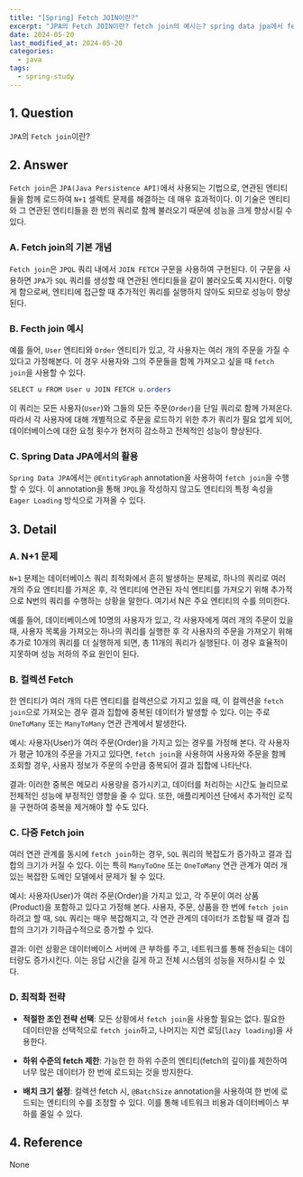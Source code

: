 ```yaml
---
title: "[Spring] Fetch JOIN이란?"
excerpt: "JPA의 Fetch JOIN이란? fetch join의 예시는? spring data jpa에서 fetch join의 활용은? N+1 문제란? 컬렉션 Fetch의 경우는? 다중 Fetch join의 경우는? fetch join 최적화 전략은?"
date: 2024-05-20
last_modified_at: 2024-05-20
categories:
  - java
tags:
  - spring-study
---
```


## 1. Question

`JPA`의 `Fetch join`이란?

## 2. Answer

`Fetch join`은 `JPA(Java Persistence API)`에서 사용되는 기법으로, 연관된 엔티티들을 함께 로드하여 `N+1` 셀렉트 문제를 해결하는 데 매우 효과적이다. 이 기술은 엔티티와 그 연관된 엔티티들을 한 번의 쿼리로 함께 불러오기 때문에 성능을 크게 향상시킬 수 있다.

### A. Fetch join의 기본 개념

`Fetch join`은 `JPQL` 쿼리 내에서 `JOIN FETCH` 구문을 사용하여 구현된다. 이 구문을 사용하면 `JPA`가 `SQL` 쿼리를 생성할 때 연관된 엔티티들을 같이 불러오도록 지시한다. 이렇게 함으로써, 엔티티에 접근할 때 추가적인 쿼리를 실행하지 않아도 되므로 성능이 향상된다.

### B. Fecth join 예시

예를 들어, `User` 엔티티와 `Order` 엔티티가 있고, 각 사용자는 여러 개의 주문을 가질 수 있다고 가정해본다. 이 경우 사용자와 그의 주문들을 함께 가져오고 싶을 때 `fetch join`을 사용할 수 있다.

```java
SELECT u FROM User u JOIN FETCH u.orders
```

이 쿼리는 모든 사용자(`User`)와 그들의 모든 주문(`Order`)을 단일 쿼리로 함께 가져온다. 따라서 각 사용자에 대해 개별적으로 주문을 로드하기 위한 추가 쿼리가 필요 없게 되어, 데이터베이스에 대한 요청 횟수가 현저히 감소하고 전체적인 성능이 향상된다.

### C. Spring Data JPA에서의 활용

`Spring Data JPA`에서는 `@EntityGraph` annotation을 사용하여 `fetch join`을 수행할 수 있다. 이 annotation을 통해 `JPQL`을 작성하지 않고도 엔티티의 특정 속성을 `Eager Loading` 방식으로 가져올 수 있다.

## 3. Detail

### A. N+1 문제

`N+1` 문제는 데이터베이스 쿼리 최적화에서 흔히 발생하는 문제로, 하나의 쿼리로 여러 개의 주요 엔티티를 가져온 후, 각 엔티티에 연관된 자식 엔티티를 가져오기 위해 추가적으로 N번의 쿼리를 수행하는 상황을 말한다. 여기서 N은 주요 엔티티의 수를 의미한다.

예를 들어, 데이터베이스에 10명의 사용자가 있고, 각 사용자에게 여러 개의 주문이 있을 때, 사용자 목록을 가져오는 하나의 쿼리를 실행한 후 각 사용자의 주문을 가져오기 위해 추가로 10개의 쿼리를 더 실행하게 되면, 총 11개의 쿼리가 실행된다. 이 경우 효율적이지못하며 성능 저하의 주요 원인이 된다.

### B. 컬렉션 Fetch

한 엔티티가 여러 개의 다른 엔티티를 컬렉션으로 가지고 있을 때, 이 컬렉션을 `fetch join`으로 가져오는 경우 결과 집합에 중복된 데이터가 발생할 수 있다. 이는 주로 `OneToMany` 또는 `ManyToMany` 연관 관계에서 발생한다.

예시: 사용자(User)가 여러 주문(Order)을 가지고 있는 경우를 가정해 본다. 각 사용자가 평균 10개의 주문을 가지고 있다면, `fetch join`을 사용하여 사용자와 주문을 함께 조회할 경우, 사용자 정보가 주문의 수만큼 중복되어 결과 집합에 나타난다.

결과: 이러한 중복은 메모리 사용량을 증가시키고, 데이터를 처리하는 시간도 늘리므로 전체적인 성능에 부정적인 영향을 줄 수 있다. 또한, 애플리케이션 단에서 추가적인 로직을 구현하여 중복을 제거해야 할 수도 있다.

### C. 다중 Fetch join

여러 연관 관계를 동시에 `fetch join`하는 경우, `SQL` 쿼리의 복잡도가 증가하고 결과 집합의 크기가 커질 수 있다. 이는 특히 `ManyToOne` 또는 `OneToMany` 연관 관계가 여러 개 있는 복잡한 도메인 모델에서 문제가 될 수 있다.

예시: 사용자(User)가 여러 주문(Order)을 가지고 있고, 각 주문이 여러 상품(Product)을 포함하고 있다고 가정해 본다. 사용자, 주문, 상품을 한 번에 `fetch join` 하려고 할 때, `SQL` 쿼리는 매우 복잡해지고, 각 연관 관계의 데이터가 조합될 때 결과 집합의 크기가 기하급수적으로 증가할 수 있다.

결과: 이런 상황은 데이터베이스 서버에 큰 부하를 주고, 네트워크를 통해 전송되는 데이터량도 증가시킨다. 이는 응답 시간을 길게 하고 전체 시스템의 성능을 저하시킬 수 있다.

### D. 최적화 전략

* **적절한 조인 전략 선택**: 모든 상황에서 `fetch join`을 사용할 필요는 없다. 필요한 데이터만을 선택적으로 `fetch join`하고, 나머지는 지연 로딩(`lazy loading`)을 사용한다.

* **하위 수준의 fetch 제한**: 가능한 한 하위 수준의 엔티티(fetch의 깊이)를 제한하여 너무 많은 데이터가 한 번에 로드되는 것을 방지한다.

* **배치 크기 설정**: 컬렉션 fetch 시, `@BatchSize` annotation을 사용하여 한 번에 로드되는 엔티티의 수를 조정할 수 있다. 이를 통해 네트워크 비용과 데이터베이스 부하를 줄일 수 있다.

## 4. Reference

None